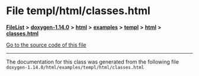 

# File templ/html/classes.html



[**FileList**](files.md) **>** [**doxygen-1.14.0**](dir_9d5bad020669189c90cda983471be5d0.md) **>** [**html**](dir_05d1fd8a7cdd04f638f8b23196de02e2.md) **>** [**examples**](dir_aa52e73a32d193037813a53dcfe817b6.md) **>** [**templ**](dir_a962d82ba20a6bdb2db40fe5433057e5.md) **>** [**html**](dir_a52889122f050db694c99961ed108494.md) **>** [**classes.html**](templ_2html_2classes_8html.md)

[Go to the source code of this file](templ_2html_2classes_8html_source.md)





































































------------------------------
The documentation for this class was generated from the following file `doxygen-1.14.0/html/examples/templ/html/classes.html`

